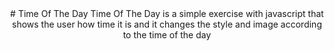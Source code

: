 <div align="center">
# Time Of The Day
Time Of The Day is a simple exercise with javascript that shows the user how time it is and it changes the style and image according to the time of the day
</div>
